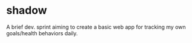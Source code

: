 # shadow
A brief dev. sprint aiming to create a basic web app for tracking my own goals/health behaviors daily.
